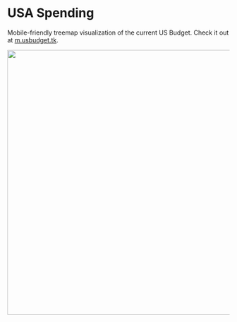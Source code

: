 # USA Spending

Mobile-friendly treemap visualization of the current US Budget. Check it out at [m.usbudget.tk](https://m.usbudget.tk).

<img src="demo.gif" height="600"/>
